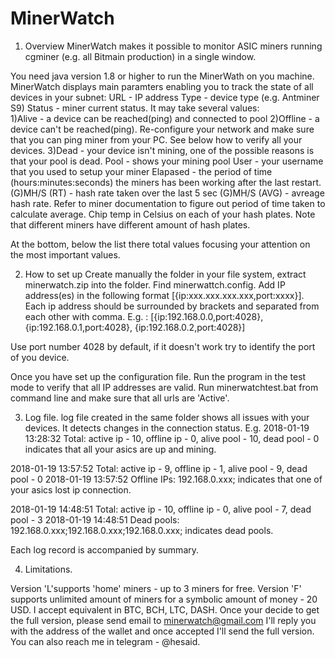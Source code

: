# MinerWatch
1. Overview
MinerWatch makes it possible to monitor ASIC miners running cgminer (e.g. all Bitmain production) in a single window.

You need java version 1.8 or higher to run the MinerWath on you machine. 
MinerWatch displays main paramters enabling you to track the state of all devices in your subnet:
URL - IP address
Type - device type (e.g. Antminer S9)
Status - miner current status. It may take several values:  
  1)Alive - a device can be reached(ping) and connected to pool
  2)Offline - a device can't be reached(ping). Re-configure your network and make sure that you can ping miner from your PC. See below how   to verify all your devices.
  3)Dead - your device isn't mining, one of the possible reasons is that your pool is dead.
Pool - shows your mining pool
User - your username that you used to setup your miner
Elapased - the period of time (hours:minutes:seconds) the miners has been working after the last restart.
(G)MH/S (RT) - hash rate taken over the last 5 sec
(G)MH/S (AVG) - avreage hash rate. Refer to miner documentation to figure out period of time taken to calculate average.
Chip temp in Celsius on each of your hash plates. Note that different miners have different amount of hash plates.

At the bottom, below the list there total values focusing your attention on the most important values.

2. How to set up
Create manually the folder in your file system, extract minerwatch.zip into the folder. Find minerwattch.config. Add IP address(es) in the following format [{ip:xxx.xxx.xxx.xxx,port:xxxx}]. Each ip address should be surrounded by brackets and separated from each other with comma.
E.g. : [{ip:192.168.0.0,port:4028}, {ip:192.168.0.1,port:4028}, {ip:192.168.0.2,port:4028}]

Use port number 4028 by default, if it doesn't work try to identify the port of you device.

Once you have set up the configuration file. Run the program in the test mode to verify that all IP addresses are valid. 
Run minerwatchtest.bat from command line and make sure that all urls are 'Active'.

3. Log file. 
log file created in the same folder shows all issues with your devices. It detects changes in the connection status. E.g. 
2018-01-19 13:28:32    Total: active ip - 10, offline ip - 0, alive pool - 10, dead pool - 0  
indicates that all your asics are up and mining. 

2018-01-19 13:57:52    Total: active ip - 9, offline ip - 1, alive pool - 9, dead pool - 0
2018-01-19 13:57:52    Offline IPs: 192.168.0.xxx;
indicates that one of your asics lost ip connection.

2018-01-19 14:48:51    Total: active ip - 10, offline ip - 0, alive pool - 7, dead pool - 3
2018-01-19 14:48:51    Dead pools: 192.168.0.xxx;192.168.0.xxx;192.168.0.xxx;
indicates dead pools.

Each log record is accompanied by summary.

4. Limitations.

Version 'L'supports 'home' miners - up to 3 miners for free.
Version 'F' supports unlimited amount of miners for a symbolic amount of money - 20 USD.  I accept equivalent in BTC, BCH, LTC, DASH.
Once your decide to get the full version, please send email to minerwatch@gmail.com I'll reply you with the address of the wallet and once accepted I'll send the full version.  
You can also reach me in telegram  - @hesaid.












  
  
